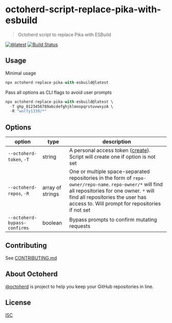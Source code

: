# octoherd-script-replace-pika-with-esbuild

> Octoherd script to replace Pika with ESBuild

[![@latest](https://img.shields.io/npm/v/octoherd-replace-pika-with-esbuild.svg)](https://www.npmjs.com/package/octoherd-replace-pika-with-esbuild)
[![Build Status](https://github.com/wolfy1339/octoherd-script-replace-pika-with-esbuild/workflows/Test/badge.svg)](https://github.com/wolfy1339/octoherd-script-replace-pika-with-esbuild/actions?query=workflow%3ATest+branch%3Amain)

## Usage

Minimal usage

```js
npx octoherd-replace-pika-with-esbuild@latest
```

Pass all options as CLI flags to avoid user prompts

```js
npx octoherd-replace-pika-with-esbuild@latest \
  -T ghp_0123456789abcdefghjklmnopqrstuvwxyzA \
  -R "wolfy1339/*"
```

## Options

| option                       | type             | description                                                                                                                                                                                                                                 |
| ---------------------------- | ---------------- | ------------------------------------------------------------------------------------------------------------------------------------------------------------------------------------------------------------------------------------------- |
| `--octoherd-token`, `-T`     | string           | A personal access token ([create](https://github.com/settings/tokens/new?scopes=repo)). Script will create one if option is not set                                                                                                         |
| `--octoherd-repos`, `-R`     | array of strings | One or multiple space-separated repositories in the form of `repo-owner/repo-name`. `repo-owner/*` will find all repositories for one owner. `*` will find all repositories the user has access to. Will prompt for repositories if not set |
| `--octoherd-bypass-confirms` | boolean          | Bypass prompts to confirm mutating requests                                                                                                                                                                                                 |

## Contributing

See [CONTRIBUTING.md](CONTRIBUTING.md)

## About Octoherd

[@octoherd](https://github.com/octoherd/) is project to help you keep your GitHub repositories in line.

## License

[ISC](LICENSE.md)
